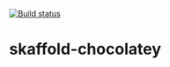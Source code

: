 [![Build status](https://ci.appveyor.com/api/projects/status/4p47bchwfku362sl)](https://ci.appveyor.com/project/jufab/skaffold-chocolatey)


# skaffold-chocolatey
